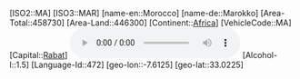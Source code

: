 ﻿---
location: [33.0225,-7.6125]
type: Country
tags:
- geo/Country

SpocWebEntityId: 26956
isDeleted: false
confidential: public

---
[ISO2::MA]
[ISO3::MAR]
[name-en::Morocco]
[name-de::Marokko]
[Area-Total::458730]
[Area-Land::446300]
[Continent::[Africa](geo/Continent/Africa.md)]
[VehicleCode::MA]
[Capital::[Rabat](geo/Continent/Africa/Morocco/Rabat.md)]
![Anthem-Morocco](xLarge/National-Anthem/Anthem-Morocco.mp3)
[Alcohol-l::1.5]
[Language-Id::472]
[geo-lon::-7.6125]
[geo-lat::33.0225]

